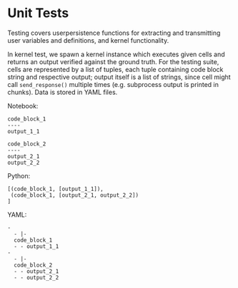 # Unit Tests

Testing covers userpersistence functions for extracting and transmitting user variables and definitions, and kernel functionality.

In kernel test, we spawn a kernel instance which executes given cells and returns an output verified against the ground truth. For the testing suite, cells are represented by a list of tuples, each tuple containing code block string and respective output; output itself is a list of strings, since cell might call `send_response()` multiple times (e.g. subprocess output is printed in chunks). Data is stored in YAML files.

Notebook:
```
code_block_1
----
output_1_1
```

```
code_block_2
----
output_2_1
output_2_2
```

Python:
```
[(code_block_1, [output_1_1]),
 (code_block_1, [output_2_1, output_2_2])
]
```

YAML:

```
-
  - |-
  code_block_1
  - - output_1_1
-
  - |-
  code_block_2
  - - output_2_1
  - - output_2_2
```
